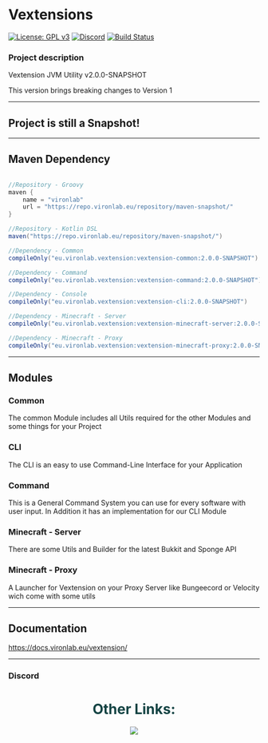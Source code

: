 # Vextensions

[![License: GPL v3](https://img.shields.io/badge/License-GPL%20v3-blue.svg)](LICENSE)
[![Discord](https://img.shields.io/discord/785956343407181824.svg)](https://discord.gg/wvcX92VyEH)
[![Build Status](https://ci.vironlab.eu/job/Vextension/badge/icon)](https://ci.vironlab.eu/job/Vextension/)

### Project description

Vextension JVM Utility v2.0.0-SNAPSHOT

This version brings breaking changes to Version 1

---

## Project is still a Snapshot!

---

## Maven Dependency

```gradle

//Repository - Groovy
maven {
    name = "vironlab"
    url = "https://repo.vironlab.eu/repository/maven-snapshot/"
}

//Repository - Kotlin DSL
maven("https://repo.vironlab.eu/repository/maven-snapshot/")

//Dependency - Common
compileOnly("eu.vironlab.vextension:vextension-common:2.0.0-SNAPSHOT")

//Dependency - Command
compileOnly("eu.vironlab.vextension:vextension-command:2.0.0-SNAPSHOT")

//Dependency - Console
compileOnly("eu.vironlab.vextension:vextension-cli:2.0.0-SNAPSHOT")

//Dependency - Minecraft - Server
compileOnly("eu.vironlab.vextension:vextension-minecraft-server:2.0.0-SNAPSHOT")

//Dependency - Minecraft - Proxy
compileOnly("eu.vironlab.vextension:vextension-minecraft-proxy:2.0.0-SNAPSHOT")
```

---

## Modules

### Common

The common Module includes all Utils required for the other Modules and some things for your Project

### CLI

The CLI is an easy to use Command-Line Interface for your Application

### Command

This is a General Command System you can use for every software with user input. In Addition it has an implementation
for our CLI Module

### Minecraft - Server

There are some Utils and Builder for the latest Bukkit and Sponge API

### Minecraft - Proxy

A Launcher for Vextension on your Proxy Server like Bungeecord or Velocity wich come with some utils

---

## Documentation

https://docs.vironlab.eu/vextension/

---

### Discord

<div align="center">
    <h1 style="color:#154444">Other Links:</h1>
    <a style="color:#00ff00" target="_blank" href="https://discord.gg/wvcX92VyEH"><img src="https://img.shields.io/discord/785956343407181824?label=vironlab.eu%20Discord&logo=Discord&logoColor=%23ffffff&style=flat-square"></img></a>
</div>
